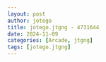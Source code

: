 ```yaml
---
layout: post
author: jotego
title: jotego.jtgng - 4731644
date: 2024-11-09
categories: [Arcade, jtgng]
tags: [jotego.jtgng]
---
```


